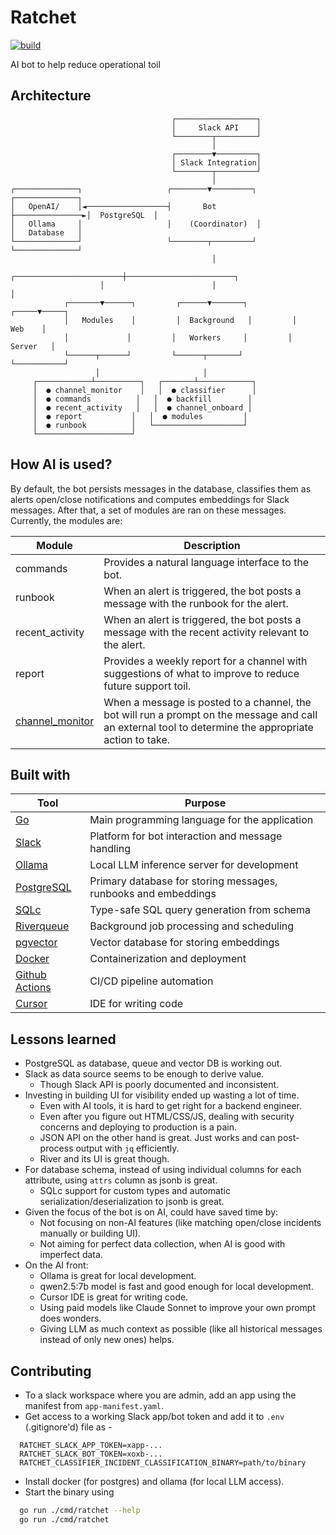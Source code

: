 # Ratchet 

[![build](https://github.com/dynoinc/ratchet/actions/workflows/build.yml/badge.svg?branch=main)](https://github.com/dynoinc/ratchet/actions/workflows/build.yml)

AI bot to help reduce operational toil

## Architecture

```
                                    ┌──────────────────┐
                                    │     Slack API    │
                                    └────────┬─────────┘
                                             │
                                    ┌────────▼─────────┐
                                    │ Slack Integration│
                                    └────────┬─────────┘
                                             │
┌──────────────┐                   ┌────────▼─────────┐                ┌──────────────┐
│   OpenAI/    │◄──────────────────┤       Bot        ├───────────────►│  PostgreSQL  │
│   Ollama     │                   │    (Coordinator)  │                │   Database   │
└──────────────┘                   └────────┬─────────┘                └──────────────┘
                                             │
                    ┌────────────────────────┼────────────────────────┐
                    │                        │                        │
            ┌───────▼──────┐         ┌──────▼───────┐         ┌─────▼─────┐
            │   Modules    │         │  Background   │         │    Web    │
            │             │         │   Workers     │         │  Server   │
            └──────┬──────┘         └──────┬───────┘         └───────────┘
                   │                       │
     ┌────────────┴──────────┐   ┌───────┴────────────┐
     │  ● channel_monitor    │   │  ● classifier      │
     │  ● commands          │   │  ● backfill        │
     │  ● recent_activity   │   │  ● channel_onboard │
     │  ● report           │   │  ● modules         │
     │  ● runbook          │   └────────────────────┘
     └─────────────────────┘
```

## How AI is used?

By default, the bot persists messages in the database, classifies them as alerts open/close notifications 
and computes embeddings for Slack messages. After that, a set of modules are ran on these messages. Currently, the modules are:

| Module                                                        | Description |
|---------------------------------------------------------------|-------------|
| commands                                                      | Provides a natural language interface to the bot. |
| runbook                                                       | When an alert is triggered, the bot posts a message with the runbook for the alert. |
| recent_activity                                               | When an alert is triggered, the bot posts a message with the recent activity relevant to the alert. |
| report                                                        | Provides a weekly report for a channel with suggestions of what to improve to reduce future support toil. |
| [channel_monitor](internal/modules/channel_monitor/README.md) | When a message is posted to a channel, the bot will run a prompt on the message and call an external tool to determine the appropriate action to take. |

## Built with

| Tool | Purpose |
|------|---------|
| [Go](https://go.dev/) | Main programming language for the application |
| [Slack](https://slack.com/) | Platform for bot interaction and message handling |
| [Ollama](https://ollama.com/) | Local LLM inference server for development |
| [PostgreSQL](https://www.postgresql.org/) | Primary database for storing messages, runbooks and embeddings |
| [SQLc](https://sqlc.dev/) | Type-safe SQL query generation from schema |
| [Riverqueue](http://riverqueue.com/) | Background job processing and scheduling |
| [pgvector](https://github.com/pgvector/pgvector) | Vector database for storing embeddings |
| [Docker](https://www.docker.com/) | Containerization and deployment |
| [Github Actions](https://github.com/features/actions) | CI/CD pipeline automation |
| [Cursor](https://www.cursor.com/) | IDE for writing code |

## Lessons learned

* PostgreSQL as database, queue and vector DB is working out.
* Slack as data source seems to be enough to derive value.
  * Though Slack API is poorly documented and inconsistent.
* Investing in building UI for visibility ended up wasting a lot of time. 
  * Even with AI tools, it is hard to get right for a backend engineer.
  * Even after you figure out HTML/CSS/JS, dealing with security concerns and deploying to production is a pain.
  * JSON API on the other hand is great. Just works and can post-process output with `jq` efficiently.
  * River and its UI is great though.
* For database schema, instead of using individual columns for each attribute, using `attrs` column as jsonb is great.
  * SQLc support for custom types and automatic serialization/deserialization to jsonb is great.
* Given the focus of the bot is on AI, could have saved time by:
  * Not focusing on non-AI features (like matching open/close incidents manually or building UI).
  * Not aiming for perfect data collection, when AI is good with imperfect data.
* On the AI front:
  * Ollama is great for local development.
  * qwen2.5:7b model is fast and good enough for local development.
  * Cursor IDE is great for writing code.
  * Using paid models like Claude Sonnet to improve your own prompt does wonders.
  * Giving LLM as much context as possible (like all historical messages instead of only new ones) helps.

## Contributing

* To a slack workspace where you are admin, add an app using the manifest from `app-manifest.yaml`.
* Get access to a working Slack app/bot token and add it to `.env` (.gitignore'd) file as -
```
  RATCHET_SLACK_APP_TOKEN=xapp-...
  RATCHET_SLACK_BOT_TOKEN=xoxb-...
  RATCHET_CLASSIFIER_INCIDENT_CLASSIFICATION_BINARY=path/to/binary
```
* Install docker (for postgres) and ollama (for local LLM access).
* Start the binary using 
```bash
  go run ./cmd/ratchet --help
  go run ./cmd/ratchet
```
